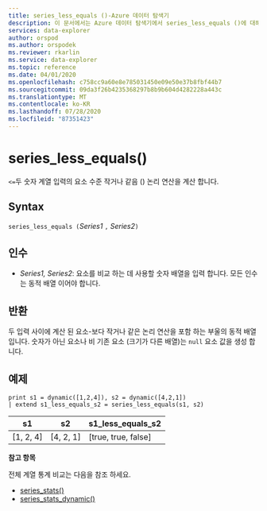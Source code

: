 ```yaml
---
title: series_less_equals ()-Azure 데이터 탐색기
description: 이 문서에서는 Azure 데이터 탐색기에서 series_less_equals ()에 대해 설명 합니다.
services: data-explorer
author: orspod
ms.author: orspodek
ms.reviewer: rkarlin
ms.service: data-explorer
ms.topic: reference
ms.date: 04/01/2020
ms.openlocfilehash: c758cc9a60e8e785031450e09e50e37b8fbf44b7
ms.sourcegitcommit: 09da3f26b4235368297b8b9b604d4282228a443c
ms.translationtype: MT
ms.contentlocale: ko-KR
ms.lasthandoff: 07/28/2020
ms.locfileid: "87351423"
---
```

# <a name="series_less_equals"></a>series_less_equals()

`<=`두 숫자 계열 입력의 요소 수준 작거나 같음 () 논리 연산을 계산 합니다.

## <a name="syntax"></a>Syntax

`series_less_equals (`*Series1* `,` *Series2*`)`

## <a name="arguments"></a>인수

* *Series1, Series2*: 요소를 비교 하는 데 사용할 숫자 배열을 입력 합니다. 모든 인수는 동적 배열 이어야 합니다. 

## <a name="returns"></a>반환

두 입력 사이에 계산 된 요소-보다 작거나 같은 논리 연산을 포함 하는 부울의 동적 배열입니다. 숫자가 아닌 요소나 비 기존 요소 (크기가 다른 배열)는 `null` 요소 값을 생성 합니다.

## <a name="example"></a>예제

<!-- csl: https://help.kusto.windows.net:443/Samples -->
```kusto
print s1 = dynamic([1,2,4]), s2 = dynamic([4,2,1])
| extend s1_less_equals_s2 = series_less_equals(s1, s2)
```

|s1|s2|s1_less_equals_s2|
|---|---|---|
|[1, 2, 4]|[4, 2, 1]|[true, true, false]|

**참고 항목**

전체 계열 통계 비교는 다음을 참조 하세요.
* [series_stats()](series-statsfunction.md)
* [series_stats_dynamic()](series-stats-dynamicfunction.md)
